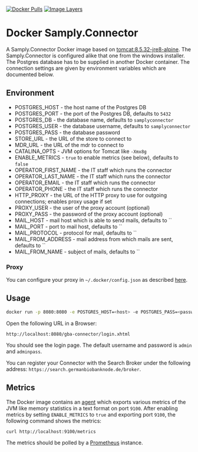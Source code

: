 [![Docker Pulls](https://img.shields.io/docker/pulls/akiel/samply.connector.svg)](https://hub.docker.com/r/akiel/samply.connector/)
[![Image Layers](https://images.microbadger.com/badges/image/akiel/samply.connector.svg)](https://microbadger.com/images/akiel/samply.connector)

# Docker Samply.Connector

A Samply.Connector Docker image based on [tomcat:8.5.32-jre8-alpine][1]. The Samply.Connector is configured alike that one from the windows installer. The Postgres database has to be supplied in another Docker container. The connection settings are given by environment variables which are documented below.

## Environment

* POSTGRES_HOST - the host name of the Postgres DB
* POSTGRES_PORT - the port of the Postgres DB, defaults to `5432`
* POSTGRES_DB - the database name, defaults to `samplyconnector`
* POSTGRES_USER - the database username, defaults to `samplyconnector`
* POSTGRES_PASS - the database password
* STORE_URL - the URL of the store to connect to
* MDR_URL - the URL of the mdr to connect to
* CATALINA_OPTS - JVM options for Tomcat like `-Xmx8g`
* ENABLE_METRICS - `true` to enable metrics (see below), defaults to `false`
* OPERATOR_FIRST_NAME - the IT staff which runs the connector
* OPERATOR_LAST_NAME - the IT staff which runs the connector
* OPERATOR_EMAIL - the IT staff which runs the connector
* OPERATOR_PHONE - the IT staff which runs the connector
* HTTP_PROXY - the URL of the HTTP proxy to use for outgoing connections; enables proxy usage if set
* PROXY_USER - the user of the proxy account (optional)
* PROXY_PASS - the password of the proxy account (optional)
* MAIL_HOST - mail host which is able to send mails, defaults to ``
* MAIL_PORT - port to mail host, defaults to ``
* MAIL_PROTOCOL - protocol for mail, defaults to ``
* MAIL_FROM_ADDRESS - mail address from which mails are sent, defaults to ``
* MAIL_FROM_NAME - subject of mails, defaults to ``

### Proxy

You can configure your proxy in `~/.docker/config.json` as described [here][4].

## Usage

```sh
docker run -p 8080:8080 -e POSTGRES_HOST=<host> -e POSTGRES_PASS=<password> akiel/samply.connector:latest
```

Open the following URL in a Browser:

```
http://localhost:8080/gba-connector/login.xhtml
```

You should see the login page. The default username and password is `admin` and `adminpass`.

You can register your Connector with the Search Broker under the following address: `https://search.germanbiobanknode.de/broker`.

## Metrics

The Docker image contains an [agent][3] which exports various metrics of the JVM like memory statistics in a text format on port `9100`. After enabling metrics by setting `ENABLE_METRICS` to `true` and exporting port `9100`, the following command shows the metrics:

```sh
curl http://localhost:9100/metrics
```

The metrics should be polled by a [Prometheus][2] instance.

[1]: <https://hub.docker.com/_/tomcat/>
[2]: <https://prometheus.io>
[3]: <https://github.com/prometheus/jmx_exporter>
[4]: <https://docs.docker.com/network/proxy/>
